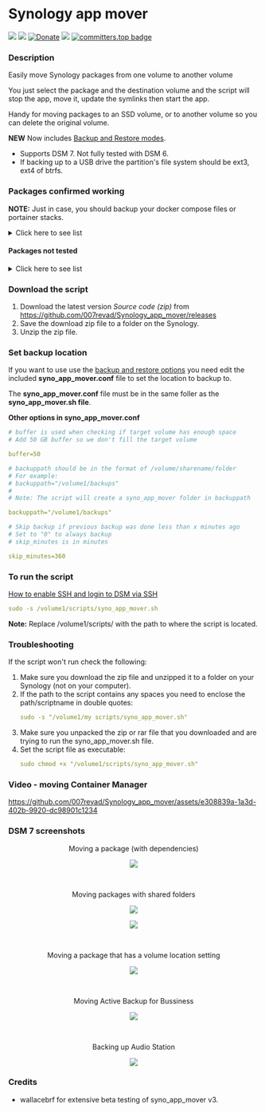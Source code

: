 # Synology app mover

<a href="https://github.com/007revad/Synology_app_mover/releases"><img src="https://img.shields.io/github/release/007revad/Synology_app_mover.svg"></a>
<a href="https://hits.seeyoufarm.com"><img src="https://hits.seeyoufarm.com/api/count/incr/badge.svg?url=https%3A%2F%2Fgithub.com%2F007revad%2FSynology_app_mover&count_bg=%2379C83D&title_bg=%23555555&icon=&icon_color=%23E7E7E7&title=views&edge_flat=false"/></a>
[![Donate](https://img.shields.io/badge/Donate-PayPal-green.svg)](https://www.paypal.com/paypalme/007revad)
[![](https://img.shields.io/static/v1?label=Sponsor&message=%E2%9D%A4&logo=GitHub&color=%23fe8e86)](https://github.com/sponsors/007revad)
[![committers.top badge](https://user-badge.committers.top/australia/007revad.svg)](https://user-badge.committers.top/australia/007revad)

### Description

Easily move Synology packages from one volume to another volume

You just select the package and the destination volume and the script will stop the app, move it, update the symlinks then start the app.

Handy for moving packages to an SSD volume, or to another volume so you can delete the original volume.

**NEW** Now includes [Backup and Restore modes](/images/backup.png).

  - Supports DSM 7. Not fully tested with DSM 6.
  - If backing up to a USB drive the partition's file system should be ext3, ext4 of btrfs.

### Packages confirmed working

**NOTE:** Just in case, you should backup your docker compose files or portainer stacks.

<details>
  <summary>Click here to see list</summary>

<img src="/images/icons/.png" width="16" height="16"> 

The icons in this table are [Copyright © 2004-2024 Synology Inc.](https://kb.synology.com/en-br/DSM/help/DSM/Home/about?version=7) or Copyright the 3rd party package developer.

| Package Center Name | System Name | Result |
|---------------------|-------------|--------|
| <img src="/images/icons/ActiveBackup_business_64.png" width="16" height="16"> Active Backup for Business | ActiveBackup | OK |
| <img src="/images/icons/ActiveBackup-GSuite_64.png" width="16" height="16"> Active Backup for Google Workspace | ActiveBackup-GSuite | OK |
| <img src="/images/icons/ActiveBackup-Office365_64.png" width="16" height="16"> Active Backup for Microsoft 365 | ActiveBackup-Office365 | OK |
| <img src="/images/icons/CodecPack_64.png" width="16" height="16"> Advanced Media Extensions | CodecPack | OK |
| <img src="/images/icons/AntiVirus-McAfee_64.png" width="16" height="16"> AntiVirus by McAfee | AntiVirus-McAfee | OK |
| <img src="/images/icons/anti_virus_64.png" width="16" height="16"> AntiVirus Essential | AntiVirus | OK |
| <img src="/images/icons/apache_64.png" width="16" height="16"> Apache HTTP Server 2.4 | Apache2.4 | OK |
| <img src="/images/icons/AudioStation_64.png" width="16" height="16"> Audio Station | AudioStation | OK |
| <img src="/images/icons/AvrLogger_64.png" width="20" height="20"> AvrLogger | AvrLogger | OK - community package |
| <img src="/images/icons/BitDefenderForMailPlus_64.png" width="16" height="16"> Bitdefender for MailPlus | BitDefenderForMailPlus | OK I think |
| <img src="/images/icons/C2IdentityLDAPAgent_64.png" width="16" height="16"> C2 Identity LDAP Server | C2IdentityLDAPAgent | OK |
| <img src="/images/icons/CMS_64.png" width="16" height="16"> Central Management System | CMS | OK |
| <img src="/images/icons/ChannelsDVR_64.png" width="16" height="16"> Channels DVR | ChannelsDVR | OK - 3rd party package [link](https://getchannels.com/dvr-server/#synology) |
| <img src="/images/icons/CloudSync_64.png" width="16" height="16"> Cloud Sync | CloudSync | OK |
| <img src="/images/icons/ContainerManager_64.png" width="16" height="16"> Container Manager | ContainerManager | OK |
| <img src="/images/icons/DNSServer_64.png" width="16" height="16"> DNS Server | DNSServer | OK |
| <img src="/images/icons/docker_64.png" width="20" height="20"> Docker | Docker | OK |
| <img src="/images/icons/DocumentViewer_64.png" width="16" height="16"> Document Viewer | DocumentViewer | OK |
| <img src="/images/icons/download_station_64.png" width="20" height="20"> Download Station | DownloadStation | OK |
| <img src="/images/icons/EmbyServer_64.png" width="16" height="16"> Emby Server | EmbyServer | OK |
| <img src="/images/icons/exFAT-Free_72.png" width="16" height="16"> exFAT Access | exFAT-Free | OK |
| <img src="/images/icons/Git_64.png" width="16" height="16"> Git | git | OK - community package |
| <img src="/images/icons/Git_64.png" width="16" height="16"> Git Server | Git | OK |
| <img src="/images/icons/GlacierBackup_64.png" width="16" height="16"> Glacier Backup | GlacierBackup | OK - Need to run backup task again |
| <img src="/images/icons/HyperBackup_64.png" width="16" height="16"> Hyper Backup | HyperBackup | OK |
| <img src="/images/icons/HyperBackupVault_64.png" width="16" height="16"> Hyper Backup Vault | HyperBackupVault | OK |
| <img src="/images/icons/DirectoryServer_64.png" width="16" height="16"> LDAP Server | DirectoryServer | OK |
| <img src="/images/icons/LogAnalysis_64.png" width="16" height="16"> LogAnalysis | LogAnalysis | OK - community package [link](https://github.com/toafez/LogAnalysis) |
| <img src="/images/icons/log_center_64.png" width="16" height="16"> Log Center | LogCenter | OK |
| <img src="/images/icons/MailStation_64.png" width="16" height="16"> Mail Station | MailStation | OK |
| <img src="/images/icons/MariaDB10_64.png" width="20" height="20"> MariaDB 10 | MariaDB10 | OK |
| <img src="/images/icons/MediaServer_64.png" width="16" height="16"> Media Server | MediaServer | OK |
| <img src="/images/icons/mediainfo-64.png" width="16" height="16"> MediaInfo | mediainfo | OK - community package |
| <img src="/images/icons/MinimServer_64.png" width="16" height="16"> MinimServer | MinimServer | OK |
| <img src="/images/icons/phpMyAdmin_72.png" width="20" height="20"> phpMyAdmin | phpMyAdmin | OK |
| <img src="/images/icons/Node.js_cropped.png" width="36" height="17"> Node.js | Node.js_v## | OK |
| <img src="/images/icons/NoteStation_64.png" width="16" height="16"> Note Station | NoteStation | OK |
| <img src="/images/icons/PDFViewer_64.png" width="16" height="16"> PDF Viewer | PDFViewer | OK |
| <img src="/images/icons/Perl_64.png" width="16" height="16"> Perl | Perl | OK |
| <img src="/images/icons/PHP_64.png" width="16" height="16"> PHP | PHP#.# | OK |
| <img src="/images/icons/plexmediaserver_48.png" width="16" height="16"> Plex Media Server | PlexMediaServer | OK |
| <img src="/images/icons/PrestoServer_64.png" width="16" height="16"> Presto File Server | PrestoServer | OK |
| <img src="/images/icons/ProxyServer_64.png" width="16" height="16"> Proxy Server | ProxyServer | OK |
| <img src="/images/icons/Python_64.png" width="16" height="16"> Python 3.9 | Python3.9 | OK |
| <img src="/images/icons/RadiusServer_64.png" width="16" height="16"> RADIUS Server | RadiusServer | OK |
| <img src="/images/icons/SynoSmisProvider_64.png" width="16" height="16"> SMI-S Provider | SynoSmisProvider | OK |
| <img src="/images/icons/SnapshotReplication_64.png" width="16" height="16"> Snapshot Replication | SnapshotReplication | OK |
| <img src="/images/icons/SSOServer_64.png" width="16" height="16"> SSO Server | SSOServer | OK |
| <img src="/images/icons/StorageAnalyzer_64.png" width="16" height="16"> Storage Analyzer | StorageAnalyzer | OK |
| <img src="/images/icons/SurveillanceStation_64.png" width="16" height="16"> Surveillance Station | SurveillanceStation | OK |
| <img src="/images/icons/synocli_72.png" width="16" height="16"> SynoCli Tools | synocli-"toolname" | OK - community package |
| <img src="/images/icons/SynologyApplicationService_64.png" width="16" height="16"> Synology Application Service | SynologyApplicationService | OK |
| <img src="/images/icons/Calendar_64.png" width="16" height="16"> Synology Calendar | Calendar | OK |
| <img src="/images/icons/Chat_64.png" width="16" height="16"> Synology Chat Server | Chat | OK |
| <img src="/images/icons/Contacts_64.png" width="16" height="16"> Synology Contacts | Contacts | OK |
| <img src="/images/icons/DirectoryServerForWindowsDomain_64.png" width="16" height="16"> Synology Directory Server | DirectoryServerForWindowsDomain | OK |
| <img src="/images/icons/SynologyDrive_64.png" width="16" height="16"> Synology Drive Server | SynologyDrive | OK |
| <img src="/images/icons/MailServer_64.png" width="16" height="16"> Synology Mail Server | MailServer | OK |
| <img src="/images/icons/MailClient_64.png" width="16" height="16"> Synology MailPlus | MailPlus | OK |
| <img src="/images/icons/MailPlus-Server_64.png" width="16" height="16"> Synology MailPlus Server | MailPlus-Server | OK I think |
| <img src="/images/icons/Spreadsheet_64.png" width="16" height="16"> Synology Office | Spreadsheet | OK |
| <img src="/images/icons/photos_64.png" width="16" height="16"> Synology Photos | SynologyPhotos | OK |
| <img src="/images/icons/Tailscale_64.png" width="16" height="16"> Tailscale | Tailscale | OK |
| <img src="/images/icons/TextEditor_64.png" width="16" height="16"> Text Editor | TextEditor | OK |
| <img src="/images/icons/UniversalViewer_64.png" width="16" height="16"> Universal Viewer | UniversalViewer | OK |
| <img src="/images/icons/USBCopy_64.png" width="18" height="18"> USB Copy | USBCopy | see [moving_extras](moving_extras.md)
| <img src="/images/icons/VideoStation_64.png" width="16" height="16"> Video Station | VideoStation | OK |
| <img src="/images/icons/VirtualManagement_64.png" width="16" height="16"> Virtual Machine Manager | Virtualization | OK |
| <img src="/images/icons/VPNCenter_64.png" width="16" height="16"> VPN Server | VPNCenter | OK |
| <img src="/images/icons/WebStation_64.png" width="16" height="16"> Web Station | WebStation | OK |
| <img src="/images/icons/WebDAVServer_64.png" width="16" height="16"> WebDAV Server | WebDAVServer | OK |

</details>

#### Packages not tested

<details>
  <summary>Click here to see list</summary>

<img src="/images/icons/.png" width="16" height="16"> 

The icons in this table are [Copyright © 2004-2024 Synology Inc.](https://kb.synology.com/en-br/DSM/help/DSM/Home/about?version=7) or Copyright the 3rd party package developer.

| Package | Result / Notes |
|---------|--------|
| <img src="/images/icons/ArchiwareP5_64.png" width="16" height="16"> Archiware P5 |  |
| <img src="/images/icons/AvrCenter_64.png" width="16" height="16"> AvrCenter | community package |
| <img src="/images/icons/Sony_BraviaSignage_64.png" width="16" height="16"> BRAVIA Signage | Won't install in Container Manager. It checks if Docker is installed |
| <img src="/images/icons/DdbBackup_64.png" width="16" height="16"> Data Deposit Box |  |
| <img src="/images/icons/diagnosis_64.png" width="20" height="20"> Diagnosis Tool |  |
| <img src="/images/icons/domotz_64.png" width="16" height="16"> Domotz Network Monitoring |  |
| <img src="/images/icons/elephantdrive_64.png" width="16" height="16"> ElephantDrive |  |
| <img src="/images/icons/gateone-64.png" width="16" height="16"> GateOne |  |
| <img src="/images/icons/GoodSync_64.png" width="16" height="16"> GoodSync |  |
| <img src="/images/icons/iDrive_72.png" width="16" height="16"> IDrive |  |
| <img src="/images/icons/jackett-64.png" width="16" height="16"> Jackett | community package |
| <img src="/images/icons/Joomla_64.png" width="16" height="16"> Joomla |  |
| <img src="/images/icons/KodExplorer_64.png" width="16" height="16"> KodiExplorer |  |
| <img src="/images/icons/MediaWiki_72.png" width="16" height="16"> MediaWiki |  |
| <img src="/images/icons/medusa-64.png" width="18" height="18"> Medusa | community package [link](https://github.com/BenjV/SYNO-packages) |
| <img src="/images/icons/MEGAcmd_64.png" width="16" height="16"> MEGAcmd |  |
| <img src="/images/icons/NBR_64.png" width="16" height="16"> NAKIVO Backup and Replication |  |
| <img src="/images/icons/NBR-Transporter_64.png" width="16" height="16"> NAKIVO Transporter |  |
| <img src="/images/icons/PACS_64.png" width="16" height="16"> PACS |  |
| <img src="/images/icons/PhotoStation_64.png" width="16" height="16"> Photo Station | DSM 6 |
| <img src="/images/icons/RagicBuilder_64.png" width="20" height="20"> Ragic Cloud DB |  |
| <img src="/images/icons/resiliosync-48.png" width="16" height="16"> Resilo Sync |  |
| <img src="/images/icons/shellinabox-48.png" width="16" height="16"> Shellinabox | community package |
| <img src="/images/icons/syncthing-64.png" width="18" height="18"> Syncthing |  |
| <img src="/images/icons/TeamViewer_64.png" width="16" height="16"> TeamViewer |  |
| <img src="/images/icons/transmission-64.png" width="20" height="20"> Transmission | community package |
| <img src="/images/icons/VirtualHere_64.png" width="16" height="16"> VirtualHere |  |
| <img src="/images/icons/vtigerCRM_64.png" width="16" height="16"> vtigerCRM |  |
| <img src="/images/icons/WebTools-48.png" width="20" height="20"> WebTools | community package |
| <img src="/images/icons/Wordpress_64.png" width="16" height="16"> Wordpress |  |

</details>

### Download the script

1. Download the latest version _Source code (zip)_ from https://github.com/007revad/Synology_app_mover/releases
2. Save the download zip file to a folder on the Synology.
3. Unzip the zip file.

### Set backup location

If you want to use use the [backup and restore options](/images/backup.png) you need edit the included **syno_app_mover.conf** file to set the location to backup to.

The **syno_app_mover.conf** file must be in the same foller as the **syno_app_mover.sh file**.

**Other options in syno_app_mover.conf**
```YAML
# buffer is used when checking if target volume has enough space
# Add 50 GB buffer so we don't fill the target volume

buffer=50

# backuppath should be in the format of /volume/sharename/folder
# For example:
# backuppath="/volume1/backups"
#
# Note: The script will create a syno_app_mover folder in backuppath

backuppath="/volume1/backups"

# Skip backup if previous backup was done less than x minutes ago
# Set to "0" to always backup
# skip_minutes is in minutes

skip_minutes=360
```

### To run the script

[How to enable SSH and login to DSM via SSH](https://kb.synology.com/en-global/DSM/tutorial/How_to_login_to_DSM_with_root_permission_via_SSH_Telnet)

```YAML
sudo -s /volume1/scripts/syno_app_mover.sh
```

**Note:** Replace /volume1/scripts/ with the path to where the script is located.

### Troubleshooting

If the script won't run check the following:

1. Make sure you download the zip file and unzipped it to a folder on your Synology (not on your computer).
2. If the path to the script contains any spaces you need to enclose the path/scriptname in double quotes:
   ```YAML
   sudo -s "/volume1/my scripts/syno_app_mover.sh"
   ```
3. Make sure you unpacked the zip or rar file that you downloaded and are trying to run the syno_app_mover.sh file.
4. Set the script file as executable:
   ```YAML
   sudo chmod +x "/volume1/scripts/syno_app_mover.sh"
   ```

### Video - moving Container Manager

<!-- https://github.com/007revad/Synology_app_mover/assets/39733752/8373dc38-2271-45bd-93f5-357669b7ec40 -->
<!-- https://github.com/user-attachments/assets/e308839a-1a3d-402b-9920-dc98901c1234 -->
https://github.com/007revad/Synology_app_mover/assets/e308839a-1a3d-402b-9920-dc98901c1234

### DSM 7 screenshots

<p align="center">Moving a package (with dependencies)</p>
<p align="center"><img src="/images/app2.png"></p>

<br>

<p align="center">Moving packages with shared folders</p>
<p align="center"><img src="/images/app3.png"></p>
<p align="center"><img src="/images/app4.png"></p>

<br>

<p align="center">Moving a package that has a volume location setting</p>
<p align="center"><img src="/images/app5.png"></p>

<br>

<p align="center">Moving Active Backup for Bussiness</p>
<p align="center"><img src="/images/app6.png"></p>

<br>

<p align="center">Backing up Audio Station</p>
<p align="center"><img src="/images/backup.png"></p>

### Credits
- wallacebrf for extensive beta testing of syno_app_mover v3.
